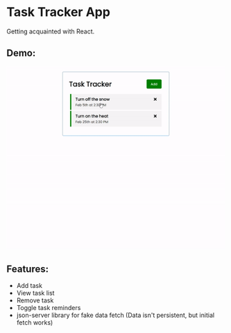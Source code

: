 # Task Tracker App 

Getting acquainted with React.

## Demo:

![Farmers Market Finder Demo](static/react_demo.gif)

## Features:
- Add task
- View task list
- Remove task
- Toggle task reminders
- json-server library for fake data fetch
(Data isn't persistent, but initial fetch works)

